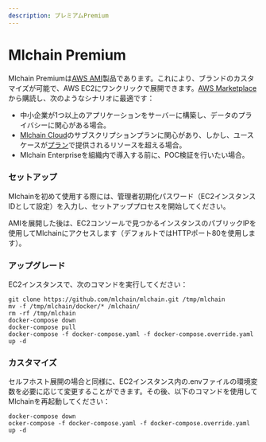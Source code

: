 ```yaml
---
description: プレミアムPremium
---
```


# Mlchain Premium

Mlchain Premiumは[AWS AMI](https://docs.aws.amazon.com/ja_jp/AWSEC2/latest/UserGuide/ec2-instances-and-amis.html)製品であります。これにより、ブランドのカスタマイズが可能で、AWS EC2にワンクリックで展開できます。[AWS Marketplace](https://aws.amazon.com/marketplace/pp/prodview-t22mebxzwjhu6)から購読し、次のようなシナリオに最適です：

* 中小企業が1つ以上のアプリケーションをサーバーに構築し、データのプライバシーに関心がある場合。
* [Mlchain Cloud](https://docs.mlchain.khulnasoft.com/v/ja-jp/getting-started/cloud)のサブスクリプションプランに関心があり、しかし、ユースケースが[プラン](https://mlchain.khulnasoft.com/pricing)で提供されるリソースを超える場合。
* Mlchain Enterpriseを組織内で導入する前に、POC検証を行いたい場合。

### セットアップ

Mlchainを初めて使用する際には、管理者初期化パスワード（EC2インスタンスIDとして設定）を入力し、セットアッププロセスを開始してください。

AMIを展開した後は、EC2コンソールで見つかるインスタンスのパブリックIPを使用してMlchainにアクセスします（デフォルトではHTTPポート80を使用します）。

### アップグレード

EC2インスタンスで、次のコマンドを実行してください：

```
git clone https://github.com/mlchain/mlchain.git /tmp/mlchain
mv -f /tmp/mlchain/docker/* /mlchain/
rm -rf /tmp/mlchain
docker-compose down
docker-compose pull
docker-compose -f docker-compose.yaml -f docker-compose.override.yaml up -d
```

### カスタマイズ

セルフホスト展開の場合と同様に、EC2インスタンス内の.envファイルの環境変数を必要に応じて変更することができます。その後、以下のコマンドを使用してMlchainを再起動してください：

```
docker-compose down
ocker-compose -f docker-compose.yaml -f docker-compose.override.yaml up -d
```
